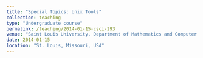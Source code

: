 ```yaml
---
title: "Special Topics: Unix Tools"
collection: teaching
type: "Undergraduate course"
permalink: /teaching/2014-01-15-csci-293
venue: "Saint Louis University, Department of Mathematics and Computer Science"
date: 2014-01-15
location: "St. Louis, Missouri, USA"
---
```


